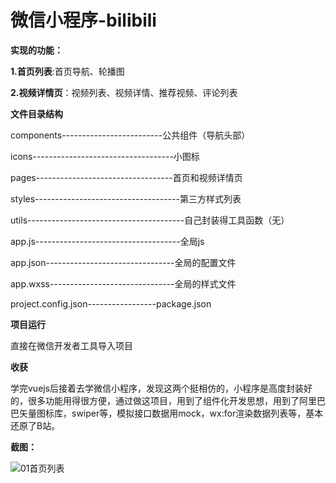 # 微信小程序-bilibili

**实现的功能：**

**1.首页列表**:首页导航、轮播图

**2.视频详情页**：视频列表、视频详情、推荐视频、评论列表



**文件目录结构**

components-------------------------公共组件（导航头部）

icons-----------------------------------小图标

pages----------------------------------首页和视频详情页

styles------------------------------------第三方样式列表

utils---------------------------------------自己封装得工具函数（无）

app.js------------------------------------全局js

app.json--------------------------------全局的配置文件

app.wxss-------------------------------全局的样式文件

project.config.json-----------------package.json



**项目运行**

直接在微信开发者工具导入项目



**收获**

学完vuejs后接着去学微信小程序，发现这两个挺相仿的，小程序是高度封装好的，很多功能用得很方便，通过做这项目，用到了组件化开发思想，用到了阿里巴巴矢量图标库，swiper等，模拟接口数据用mock，wx:for渲染数据列表等，基本还原了B站。



**截图：**

![01首页列表](https://github.com/lqw-doll/bilibili/edit/master/screenshot/01首页列表.jpg)
